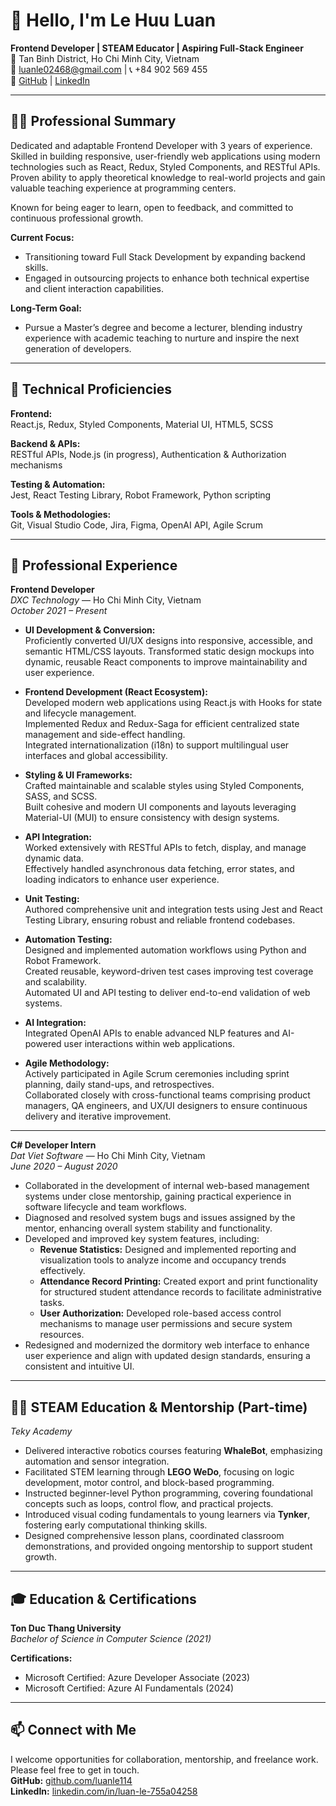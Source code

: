 # 👋 Hello, I'm Le Huu Luan

**Frontend Developer | STEAM Educator | Aspiring Full-Stack Engineer**  
📍 Tan Binh District, Ho Chi Minh City, Vietnam  
📧 luanle02468@gmail.com | 📞 +84 902 569 455  
🔗 [GitHub](https://github.com/luanle114) | [LinkedIn](https://www.linkedin.com/in/luan-le-755a04258/)

---

## 🧑‍💻 Professional Summary

Dedicated and adaptable Frontend Developer with 3 years of experience. Skilled in building responsive, user-friendly web applications using modern technologies such as React, Redux, Styled Components, and RESTful APIs. Proven ability to apply theoretical knowledge to real-world projects and gain valuable teaching experience at programming centers.

Known for being eager to learn, open to feedback, and committed to continuous professional growth.

**Current Focus:**  
- Transitioning toward Full Stack Development by expanding backend skills.  
- Engaged in outsourcing projects to enhance both technical expertise and client interaction capabilities.

**Long-Term Goal:**  
- Pursue a Master’s degree and become a lecturer, blending industry experience with academic teaching to nurture and inspire the next generation of developers.

---

## 🔧 Technical Proficiencies

**Frontend:**  
React.js, Redux, Styled Components, Material UI, HTML5, SCSS

**Backend & APIs:**  
RESTful APIs, Node.js (in progress), Authentication & Authorization mechanisms

**Testing & Automation:**  
Jest, React Testing Library, Robot Framework, Python scripting

**Tools & Methodologies:**  
Git, Visual Studio Code, Jira, Figma, OpenAI API, Agile Scrum

---

## 💼 Professional Experience

**Frontend Developer**  
*DXC Technology* — Ho Chi Minh City, Vietnam  
*October 2021 – Present*  

- **UI Development & Conversion:**  
  Proficiently converted UI/UX designs into responsive, accessible, and semantic HTML/CSS layouts. Transformed static design mockups into dynamic, reusable React components to improve maintainability and user experience.

- **Frontend Development (React Ecosystem):**  
  Developed modern web applications using React.js with Hooks for state and lifecycle management.  
  Implemented Redux and Redux-Saga for efficient centralized state management and side-effect handling.  
  Integrated internationalization (i18n) to support multilingual user interfaces and global accessibility.

- **Styling & UI Frameworks:**  
  Crafted maintainable and scalable styles using Styled Components, SASS, and SCSS.  
  Built cohesive and modern UI components and layouts leveraging Material-UI (MUI) to ensure consistency with design systems.

- **API Integration:**  
  Worked extensively with RESTful APIs to fetch, display, and manage dynamic data.  
  Effectively handled asynchronous data fetching, error states, and loading indicators to enhance user experience.

- **Unit Testing:**  
  Authored comprehensive unit and integration tests using Jest and React Testing Library, ensuring robust and reliable frontend codebases.

- **Automation Testing:**  
  Designed and implemented automation workflows using Python and Robot Framework.  
  Created reusable, keyword-driven test cases improving test coverage and scalability.  
  Automated UI and API testing to deliver end-to-end validation of web systems.

- **AI Integration:**  
  Integrated OpenAI APIs to enable advanced NLP features and AI-powered user interactions within web applications.

- **Agile Methodology:**  
  Actively participated in Agile Scrum ceremonies including sprint planning, daily stand-ups, and retrospectives.  
  Collaborated closely with cross-functional teams comprising product managers, QA engineers, and UX/UI designers to ensure continuous delivery and iterative improvement.

---

**C# Developer Intern**  
*Dat Viet Software* — Ho Chi Minh City, Vietnam  
*June 2020 – August 2020*  

- Collaborated in the development of internal web-based management systems under close mentorship, gaining practical experience in software lifecycle and team workflows.  
- Diagnosed and resolved system bugs and issues assigned by the mentor, enhancing overall system stability and functionality.  
- Developed and improved key system features, including:  
  - **Revenue Statistics:** Designed and implemented reporting and visualization tools to analyze income and occupancy trends effectively.  
  - **Attendance Record Printing:** Created export and print functionality for structured student attendance records to facilitate administrative tasks.  
  - **User Authorization:** Developed role-based access control mechanisms to manage user permissions and secure system resources.  
- Redesigned and modernized the dormitory web interface to enhance user experience and align with updated design standards, ensuring a consistent and intuitive UI.

---

## 👨‍🏫 STEAM Education & Mentorship (Part-time)  
*Teky Academy*  

- Delivered interactive robotics courses featuring **WhaleBot**, emphasizing automation and sensor integration.  
- Facilitated STEM learning through **LEGO WeDo**, focusing on logic development, motor control, and block-based programming.  
- Instructed beginner-level Python programming, covering foundational concepts such as loops, control flow, and practical projects.  
- Introduced visual coding fundamentals to young learners via **Tynker**, fostering early computational thinking skills.  
- Designed comprehensive lesson plans, coordinated classroom demonstrations, and provided ongoing mentorship to support student growth.

---

## 🎓 Education & Certifications

**Ton Duc Thang University**  
_Bachelor of Science in Computer Science (2021)_

**Certifications:**  
- Microsoft Certified: Azure Developer Associate (2023)  
- Microsoft Certified: Azure AI Fundamentals (2024)

---

## 📫 Connect with Me

I welcome opportunities for collaboration, mentorship, and freelance work. Please feel free to get in touch.  
**GitHub:** [github.com/luanle114](https://github.com/luanle114)  
**LinkedIn:** [linkedin.com/in/luan-le-755a04258](https://www.linkedin.com/in/luan-le-755a04258/)
